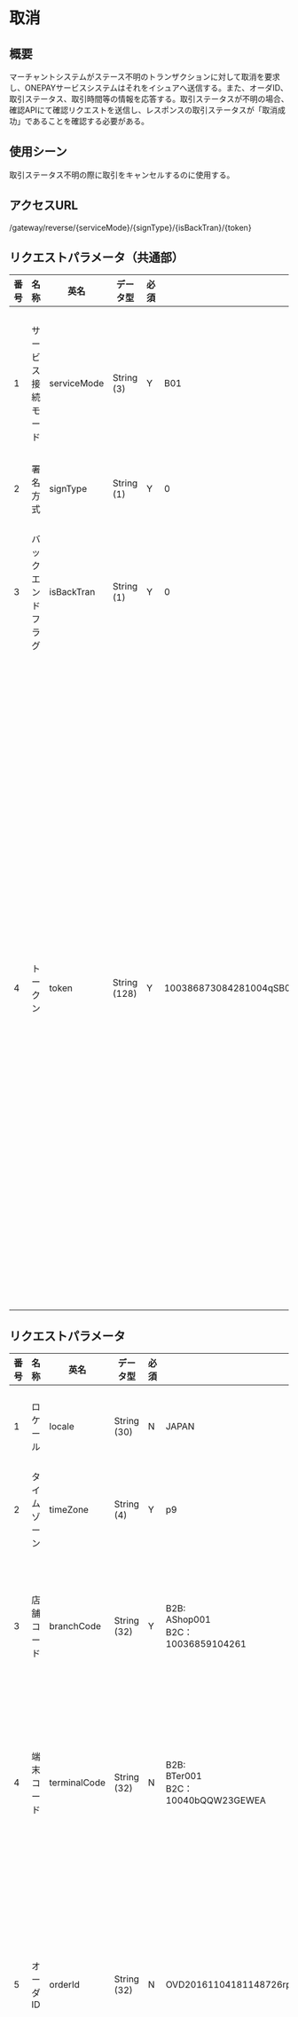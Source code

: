 # 取消

## 概要

マーチャントシステムがステース不明のトランザクションに対して取消を要求し、ONEPAYサービスシステムはそれをイシュアへ送信する。また、オーダID、取引ステータス、取引時間等の情報を応答する。取引ステータスが不明の場合、確認APIにて確認リクエストを送信し、レスポンスの取引ステータスが「取消成功」であることを確認する必要がある。

## 使用シーン

取引ステータス不明の際に取引をキャンセルするのに使用する。


## アクセスURL

/gateway/reverse/{serviceMode}/{signType}/{isBackTran}/{token}

## リクエストパラメータ（共通部）

| 番号 | 名称 | 英名 | データ型 | 必須 | 設定例 | 説明 |
| --- | --- | --- | --- | --- | --- | --- |
| 1 | サービス<br>接続モード | serviceMode | String<br>(3) | Y | B01 | B2Bモードの場合：B01<br>B2Cモードの場合：C01 |
| 2 | 署名<br>方式 | signType | String<br>(1) | Y | 0 | 0:RSA |
| 3 | バックエンドフラグ | isBackTran | String<br>(1) | Y | 0 | バックエンドによるトランザクション<br>0：いいえ |
| 4 | トークン | token | String<br>(128) | Y | 100386873084281004qSB0sMj7FU0020180213170446674563 | B2Bモードの場合：<br>マーチャントID（12桁）+ｶｽﾀﾏｲｽﾞの店舗ｺｰﾄﾞ(最長32桁)＋ｶｽﾀﾏｲｽﾞの端末ｺｰﾄﾞ(最長32桁)<br>+14桁ﾀｲﾑｽﾀﾝﾌﾟ+6桁ｼﾘｱﾙ<br>B2Cモードの場合：<br>14桁店舗コード+16桁端末コード+14桁タイムタンプ+6桁シリアル |

## リクエストパラメータ

| 番号 | 名称 | 英名 | データ型 | 必須 | 設定例 | 説明 |
| --- | --- | --- | --- | --- | --- | --- |
| 1 | ロケール | locale | String<br>(30) | N | JAPAN | 国際化コード（US：英語,CHINA：中国語, JAPAN：日本語） |
| 2 | タイム<br>ゾーン | timeZone | String<br>(4) | Y | p9 | タイムゾーン（日本はUTC+9） |
| 3 | 店舗コード | branchCode | String<br>(32) | Y | B2B:<br>AShop001<br>B2C：<br>10036859104261 | B2Bモードの場合：<br>加盟店内部のｶｽﾀﾏｲｽﾞ店舗コード<br>B2Cモードの場合：<br>ONEPAYシステム内部の店舗コード |
| 4 | 端末コード | terminalCode | String<br>(32) | N | B2B:<br>BTer001<br>B2C：<br>10040bQQW23GEWEA | B2Bモードの場合：<br>加盟店内部のｶｽﾀﾏｲｽﾞ端末コード<br>B2Cモードの場合(必須)：<br>ONEPAYシステム内部の端末コード |
| 5 | オーダID | orderId | String<br>(32) | N | OVD20161104181148726rpVQ | オーダID、トークンいずれか必須入力<br><br>※トークン：<br>タイムアウトなど、上記のオーダID,トランザクションシリアル番号わからない場合、支払時のトークンを設定する |
| 6 | トークン | qryToken | String<br>(128) | N | 1234567890123456789012345678901220160923093712000001 | オーダID、トークンいずれか必須入力<br><br>※トークン：<br>タイムアウトなど、上記のオーダID,トランザクションシリアル番号わからない場合、支払時のトークンを設定する |
| 7 | 署名 | sign | String<br>(500) | Y |  |  |
| 8 | バージョン | appVersion | String<br>(32) | Y | ios-CpayPro-1.0.0 | サービス接続元のバージョン情報。<br>以下の情報を [-]で連結<br>(1)オペレータシステム名称(最長１０桁まで)<br>(2)APP名称(最長１０桁まで) <br>(3)APPバージョン(最長１０桁まで)<br><br>コード定義のオペレータシステムをご参照ください。 |

## レスポンスパラメータ

| 番号 | 名称 | 英名 | データ型 | 必須 | 設定例 | 説明 |
| --- | --- | --- | --- | --- | --- | --- |
| 1 |  | meta | String | Y |  |  |
| 1-1 | ステータス | code | String<br>(2) | Y | 00 | 00|02|09<br>00：成功，02：通信異常，09：異常 |
| 1-2 | 詳細 | message | String<br>(16) | Y | SUCCESS | SUCCESS|FAILURE<br>SUCCESS:成功，FAILURE：失敗 |
| 2 |  | data | String | Y |  |  |
| 2-1 | エラー<br>コード | errorCode | String<br>(6) | N | E02001 | ステータスが00以外時設定 |
| 2-2 | エラー<br>メッセージ | errorInfo | String<br>(256) | N | エラーの詳細メッセージ | ステータスが00以外時設定 |
| 2-3 | サブエラー<br>コード | subErrorCode | String<br>(128) | N | TRADE_NOT_EXIST | エラーコードがE09301の場合のみ設定する。※イシュアから返却されるエラーコード。 |
| 2-4 | 署名 | sign | String<br>(500) | N |  |  |
| 2-5 |  | result | String | N |  | ステータスが00時のみ返却 |
| 2-5-1 | オーダID | orderId | String<br>(32) | N | OVD20161104181148726rpVQ | 支払成功のONEPAYシステム内部採番したオーダID |
| 2-5-2 | オーダ明細ID | orderDetailId | String<br>(32) | N | J1VV20161104181148726FFl | ONEPAYシステム内部採番したオーダ明細ID |
| 2-5-3 | 取引<br>ステータス | transStatus | String<br>(2) | N | 10 |  |
| 2-5-4 | 取消金額 | amount | BigDecimal(15,2) | N | 100 | 取消金額 |
| 2-5-5 | 通貨 | currencyCode | String<br>(10) | N | JPY | コード定義の通貨をご参照ください |
| 2-5-6 | 取引日時 | transTime | String<br>(14) | N | 20160506102021 | YYYYMMDDHHMMSS |

## 使用凡例

### URL

https://gateway.onepay.finance/gateway/reverse/B01/0/0/OB0244899999AShop001BTer00120190814183307737756

### リクエストパラメータ

{

"appVersion" : "ios-CpayPro-1.0.0",

"branchCode" : "AShop001",

"locale" : "JAPAN",

"orderId" : "OVD20161103154408723BehP",

"sign" : "23C5ED7A5ED04C9398B1CADA59693F12",

"terminalCode" : "BTer001",

"timeZone" : "p9"

}

### レスポンスパラメータ

{

"meta" :

{

"code" : "00",

"message" : "SUCCESS"

},

"data" :

{

"errorCode" : "",

"errorInfo" : "",

"sign" : "6F42C5BE9309D0A9C15DB57AB284EE14",

"result" :

{

"orderDetailId" : "J1VV20161103154545125rfZ",

"orderId" : "OVD20161103154408723BehP",

"currencyCode" : "JPY",

"amount" : 1,

"transStatus" : "10",

"transTime" : "20190814183309"

}

}

}